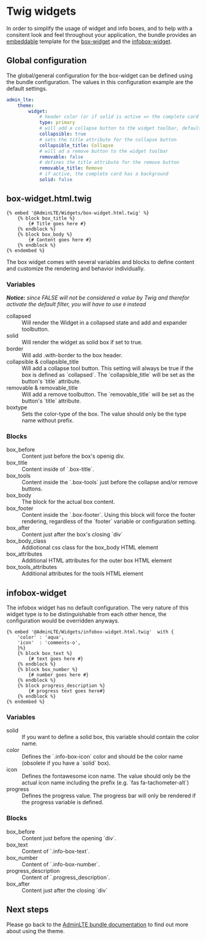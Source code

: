 # Twig widgets

In order to simplify the usage of widget and info boxes, and to help with a consitent look and feel throughout your application, 
the bundle provides an [embeddable][3] template for the [box-widget][1] and the [infobox-widget][2]. 

## Global configuration
The global/general configuration for the box-widget can be defined using the bundle configuration. 
The values in this configuration example are the default settings. 

```yaml
admin_lte:
    theme:
        widget:
            # header color (or if solid is active => the complete card background)
            type: primary 
            # will add a collapse button to the widget toolbar, default: true
            collapsible: true
            # sets the title attribute for the collapse button
            collapsible_title: Collapse
            # will ad a remove button to the widget toolbar
            removable: false
            # defines the title attribute for the remove button
            removable_title: Remove
            # if active, the complete card has a background 
            solid: false
```

## box-widget.html.twig

```twig
{% embed '@AdminLTE/Widgets/box-widget.html.twig' %}
    {% block box_title %}
        {# Title goes here #}
    {% endblock %}
    {% block box_body %}
        {# Content goes here #}
    {% endblock %}
{% endembed %}
```

The box widget comes with several variables and blocks to define content and customize the rendering and behavior individually. 

### Variables
_**Notice:** since FALSE will not be considered a value by Twig and therefor activate the default filter, you will have to use `0` instead_ 
<dl>
<dt>collapsed
<dd>Will render the Widget in a collapsed state and add and expander toolbutton. 

<dt>solid
<dd>Will render the widget as solid box if set to true. 

<dt>border
<dd>Will add .with-border to the box header. 

<dt>collapsible & collapsible_title
<dd>Will add a collapse tool button. This setting will always be true if the box is defined as `collapsed`. The `collapsible_title` will be set as the button's `title` attribute.

<dt>removable & removable_title
<dd>Will add a remove toolbutton. The `removable_title` will be set as the button's `title` attribute. 

<dt>boxtype
<dd>Sets the color-type of the box. The value should only be the type name without prefix. 
</dl>

### Blocks

<dl>

<dt>box_before
<dd>Content just before the box's openig div. 

<dt>box_title
<dd>Content inside of `.box-title`. 

<dt>box_tools
<dd>Content inside the `.box-tools` just before the collapse and/or remove buttons. 

<dt>box_body
<dd>The block for the actual box content. 

<dt>box_footer
<dd>Content inside the `.box-footer`. Using this block will force the footer rendering, regardless of the `footer` variable or configuration setting. 

<dt>box_after
<dd>Content just after the box's closing `div`

<dt>box_body_class
<dd>Addiotional css class for the box_body HTML element

<dt>box_attributes
<dd>Additional HTML attributes for the outer box HTML element

<dt>box_tools_attributes
<dd>Additional attributes for the tools HTML element

</dl>

## infobox-widget
The infobox widget has no default configuration. The very nature of this widget type is to be distinguishable from each other hence, the configuration would be overridden anyways.
```twig
{% embed '@AdminLTE/Widgets/infobox-widget.html.twig'  with {
    'color' : 'aqua',
    'icon'  : 'comments-o',
    }%}
    {% block box_text %}
        {# text goes here #}
    {% endblock %}
    {% block box_number %}
        {# number goes here #}
    {% endblock %}
    {% block progress_description %}
        {# progress text goes here#}
    {% endblock %}
{% endembed %}

```
### Variables
<dl>

<dt>solid
<dd>If you want to define a solid box, this variable should contain the color name. 

<dt>color
<dd>Defines the `.info-box-icon` color and should be the color name (obsolete if you have a `solid` box).

<dt>icon
<dd>Defines the fontawesome icon name. The value should only be the actual icon name including the prefix (e.g. `fas fa-tachometer-alt`) 

<dt>progress
<dd>Defines the progress value. The progress bar will only be rendered if the progress variable is defined. 

</dl>

### Blocks
<dl>

<dt>box_before
<dd>Content just before the opening `div`.

<dt>box_text
<dd>Content of `.info-box-text`. 

<dt>box_number
<dd>Content of `.info-box-number`.

<dt>progress_description
<dd>Content of `.progress_description`. 

<dt>box_after
<dd>Content just after the closing `div`


</dl>

## Next steps

Please go back to the [AdminLTE bundle documentation](README.md) to find out more about using the theme.

[1]: https://almsaeedstudio.com/themes/AdminLTE/documentation/index.html#component-box
[2]: https://almsaeedstudio.com/themes/AdminLTE/documentation/index.html#component-info-box
[3]: http://twig.sensiolabs.org/doc/tags/embed.html
